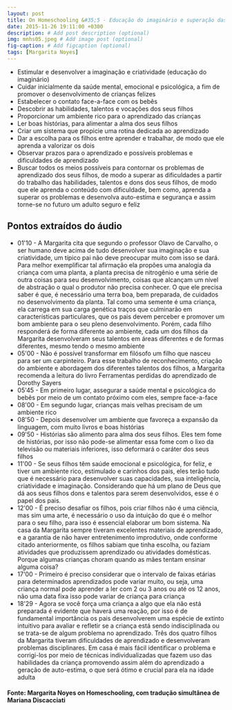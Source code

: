 ```yaml
---
layout: post
title: On Homeschooling &#35;5 - Educação do imaginário e superação das dificuldades de aprendizado pelos talentos
date: 2015-11-26 19:11:00 +0300
description: # Add post description (optional)
img: mnhs05.jpeg # Add image post (optional)
fig-caption: # Add figcaption (optional)
tags: [Margarita Noyes]
---
```


* Estimular e desenvolver a imaginação e criatividade (educação do imaginário)
* Cuidar inicialmente da saúde mental, emocional e psicológica, a fim de promover o desenvolvimento de crianças felizes
* Estabelecer o contato face-a-face com os bebês
* Descobrir as habilidades, talentos e vocações dos seus filhos
* Proporcionar um ambiente rico para o aprendizado das crianças
* Ler boas histórias, para alimentar a alma dos seus filhos
* Criar um sistema que propicie uma rotina dedicada ao aprendizado
* Dar a escolha para os filhos entre aprender e trabalhar, de modo que ele aprenda a valorizar os dois
* Observar prazos para o aprendizado e possíveis problemas e dificuldades de aprendizado
* Buscar todos os meios possíveis para contornar os problemas de aprendizado dos seus filhos, de modo a superar as dificuldades a partir do trabalho das habilidades, talentos e dons dos seus filhos, de modo que ele aprenda o conteúdo com dificuldade, bem como, aprenda a superar os problemas e desenvolva auto-estima e segurança e assim torne-se no futuro um adulto seguro e feliz

## Pontos extraídos do áudio

* 01'10 - A Margarita cita que segundo o professor Olavo de Carvalho, o ser humano deve acima de tudo desenvolver sua imaginação e sua criatividade, um típico pai não deve preocupar muito com isso se dará. Para melhor exemplificar tal afirmação ela propões uma analogia da criança com uma planta, a planta precisa de nitrogênio e uma série de outra coisas para seu desenvolvimento, coisas que alcançam um nível de abstração o qual o produtor não precisa conhecer. O que ele precisa saber é que, é necessário uma terra boa, bem preparada,  de cuidados no desenvolvimento da planta. Tal como uma semente é uma criança, ela carrega em sua carga genética traços que culminarão em características particulares, que os pais devem perceber e promover um bom ambiente para o seu pleno desenvolvimento. Porém, cada filho responderá de forma diferente ao ambiente, cada um dos filhos da Margarita desenvolveram seus talentos em áreas diferentes e de formas diferentes, mesmo tendo o mesmo ambiente
* 05'00 - Não é possível transformar em filósofo um filho que nasceu para ser um carpinteiro. Para esse trabalho de reconhecimento, criação do ambiente e abordagem dos diferentes talentos dos filhos, a Margarita recomenda a leitura do livro Ferramentas perdidas do aprendizado de Dorothy Sayers
* 05'45 - Em primeiro lugar, assegurar a saúde mental e psicológica do bebês por meio de um contato próximo com eles, sempre face-a-face
* 08'00 - Em segundo lugar, crianças mais velhas precisam de um ambiente rico
* 08'50 - Depois desenvolver um ambiente que favoreça a expansão da linguagem, com muito livros e boas histórias
* 09'50 - Histórias são alimento para alma dos seus filhos. Eles tem fome de histórias, por isso não pode-se alimentar essa fome com o lixo da televisão ou materiais inferiores, isso deformará o caráter dos seus filhos
* 11'00 - Se seus filhos têm saúde emocional e psicológica, for feliz, e tiver um ambiente rico, estimulado e carinhos dos pais, eles terão tudo que é necessário para desenvolver suas capacidades, sua inteligência, criatividade e imaginação. Considerando que há um plano de Deus que dá aos seus filhos dons e talentos para serem desenvolvidos, esse é o papel dos pais.
* 12'00 - É preciso desafiar os filhos, pois criar filhos não é uma ciência, mas sim uma arte, é necessário o uso da intuição do que é o melhor para o seu filho, para isso é essencial elaborar um bom sistema. Na casa da Margarita sempre tiveram excelentes materiais de aprendizado, e a garantia de não haver entretenimento improdutivo, onde conforme citado anteriormente, os filhos sabiam que tinha escolha, ou faziam atividades que produzissem aprendizado ou atividades domésticas. Porque algumas crianças choram quando as mães tentam ensinar alguma coisa?
* 17'00 - Primeiro é preciso considerar que o intervalo de faixas etárias para determinados aprendizados pode variar muito, ou seja, uma criança normal pode aprender a ler com 2 ou 3 anos ou até os 12 anos, não uma data fixa isso pode variar de criança para criança
* 18'29 - Agora se você força uma criança a algo que ela não está preparada é evidente que haverá uma reação, por isso é de fundamental importância os pais desenvolverem uma espécie de extinto intuitivo para avaliar e refletir se a criança está sendo indisciplinada ou se trata-se de algum problema no aprendizado. Três dos quatro filhos da Margarita tiveram dificuldades de aprendizado e desenvolveram problemas disciplinares. Em casa é mais fácil identificar o problema e corrigi-los por meio de técnicas individualizadas que fazem uso das habilidades da criança promovendo assim além do aprendizado a geração de auto-estima, o que será ótimo e crucial para ela na idade adulta

#### Fonte: Margarita Noyes on Homeschooling,  com tradução simultânea de Mariana Discacciati